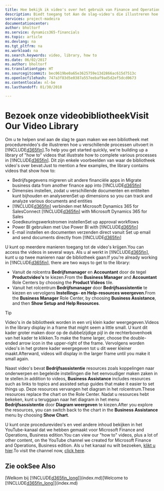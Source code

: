 ```yaml
---
title: Hoe bekijk ik video's over het gebruik van Finance and Operations, Business edition | Microsoft Docs
description: Biedt toegang tot Aan de slag-video's die illustreren hoe u veel voorkomende taken uitvoert.
services: project-madeira
documentationcenter: 
author: bholtorf
ms.service: dynamics365-financials
ms.topic: article
ms.devlang: na
ms.tgt_pltfrm: na
ms.workload: na
ms.search.keywords: video, library, how to
ms.date: 06/02/2017
ms.author: bholtorf
ms.translationtype: HT
ms.sourcegitcommit: bec0619be0a65e3625759e13d2866ac615d7513c
ms.openlocfilehash: 747a3f83d5e0387a557eebaf9ad5d2ef5dcd0673
ms.contentlocale: nl-be
ms.lasthandoff: 01/30/2018

---
```

# <a name="visit-our-video-library"></a><span data-ttu-id="cba85-103">Bezoek onze videobibliotheek</span><span class="sxs-lookup"><span data-stu-id="cba85-103">Visit Our Video Library</span></span>
<span data-ttu-id="cba85-104">Om u te helpen snel aan de slag te gaan maken we een bibliotheek met procedurevideo's die illustreren hoe u verschillende processen uitvoert in [!INCLUDE[d365fin](includes/d365fin_md.md)].</span><span class="sxs-lookup"><span data-stu-id="cba85-104">To help you get started quickly, we're building up a library of "how to" videos that illustrate how to complete various processes in [!INCLUDE[d365fin](includes/d365fin_md.md)].</span></span> <span data-ttu-id="cba85-105">Dit zijn enkele voorbeelden van waar de bibliotheek video's over bevat:</span><span class="sxs-lookup"><span data-stu-id="cba85-105">Just to mention a few examples, the library contains videos that show how to:</span></span>  

* <span data-ttu-id="cba85-106">Bedrijfsgegevens migreren uit andere financiële apps in </span><span class="sxs-lookup"><span data-stu-id="cba85-106">Migrate business data from another finance app into</span></span> [!INCLUDE[d365fin](includes/d365fin_md.md)]  
* <span data-ttu-id="cba85-107">Dimensies instellen, zodat u verschillende documenten en entiteiten kunt bijhouden en analyseren</span><span class="sxs-lookup"><span data-stu-id="cba85-107">Set up dimensions so you can track and analyze various documents and entities</span></span>
* <span data-ttu-id="cba85-108">[!INCLUDE[d365fin](includes/d365fin_md.md)] verbinden met Microsoft Dynamics 365 for Sales</span><span class="sxs-lookup"><span data-stu-id="cba85-108">Connect [!INCLUDE[d365fin](includes/d365fin_md.md)] with Microsoft Dynamics 365 for Sales</span></span>
* <span data-ttu-id="cba85-109">Goedkeuringswerkstromen instellen</span><span class="sxs-lookup"><span data-stu-id="cba85-109">Set up approval workflows</span></span>  
* <span data-ttu-id="cba85-110">Power BI gebruiken met </span><span class="sxs-lookup"><span data-stu-id="cba85-110">Use Power BI with</span></span> [!INCLUDE[d365fin](includes/d365fin_md.md)]  
* <span data-ttu-id="cba85-111">E-mail instellen en documenten verzenden direct vanuit </span><span class="sxs-lookup"><span data-stu-id="cba85-111">Set up email and send documents directly from</span></span> [!INCLUDE[d365fin](includes/d365fin_md.md)]  

<span data-ttu-id="cba85-112">U kunt op meerdere manieren toegang tot de video's krijgen.</span><span class="sxs-lookup"><span data-stu-id="cba85-112">You can access the videos in several ways.</span></span> <span data-ttu-id="cba85-113">Als u al werkt in [!INCLUDE[d365fin](includes/d365fin_md.md)], kunt u op twee manieren naar de bibliotheek gaan:</span><span class="sxs-lookup"><span data-stu-id="cba85-113">If you're already working in [!INCLUDE[d365fin](includes/d365fin_md.md)], there are two ways to get to the library:</span></span>

* <span data-ttu-id="cba85-114">Vanuit de rolcentra **Bedrijfsmanager** en **Accountant** door de tegel **Productvideo's** te kiezen.</span><span class="sxs-lookup"><span data-stu-id="cba85-114">From the **Business Manager** and **Accountant** Role Centers by choosing the **Product Videos** tile.</span></span>  
* <span data-ttu-id="cba85-115">Vanuit het rolcentrum **Bedrijfsmanager** door **Bedrijfsassistentie** te kiezen en vervolgens **Instellings- en Help-resources weergeven**.</span><span class="sxs-lookup"><span data-stu-id="cba85-115">From the **Business Manager** Role Center, by choosing **Business Assistance**, and then **Show Setup and Help Resources**.</span></span>  

> [!Tip]  
> <span data-ttu-id="cba85-116">Video's in de bibliotheek worden in een vrij klein kader weergegeven.</span><span class="sxs-lookup"><span data-stu-id="cba85-116">Videos in the library display in a frame that might seem a little small.</span></span> <span data-ttu-id="cba85-117">U kunt dit kader groter maken door op de dubbelzijdige pijl in de rechterbovenhoek van het kader te klikken.</span><span class="sxs-lookup"><span data-stu-id="cba85-117">To make the frame larger, choose the double-ended arrow icon in the upper-right of the frame.</span></span> <span data-ttu-id="cba85-118">Vervolgens worden video's in het grotere kader weergegeven tot u dit weer kleiner maakt.</span><span class="sxs-lookup"><span data-stu-id="cba85-118">Afterward, videos will display in the larger frame until you make it small again.</span></span>  

<span data-ttu-id="cba85-119">Naast video's bevat **Bedrijfsassistentie** resources zoals koppelingen naar onderwerpen en begeleide instellingen die het eenvoudiger maken zaken in te stellen.</span><span class="sxs-lookup"><span data-stu-id="cba85-119">In addition to videos, **Business Assistance** includes resources such as links to topics and assisted setup guides that make it easier to set things up.</span></span> <span data-ttu-id="cba85-120">Deze resources vervangen het diagram in het rolcentrum.</span><span class="sxs-lookup"><span data-stu-id="cba85-120">These resources replace the chart on the Role Center.</span></span> <span data-ttu-id="cba85-121">Nadat u resources hebt bekeken, kunt u teruggaan naar het diagram in het menu **Bedrijfsassistentie** door **Diagram weergeven** te kiezen.</span><span class="sxs-lookup"><span data-stu-id="cba85-121">After you explore the resources, you can switch back to the chart in the **Business Assistance** menu by choosing **Show Chart**.</span></span>  
  
<span data-ttu-id="cba85-122">U kunt onze procedurevideo's en veel andere inhoud bekijken in het YouTube-kanaal dat we hebben gemaakt voor Microsoft Finance and Operations, Business edition.</span><span class="sxs-lookup"><span data-stu-id="cba85-122">You can view our "how to" videos, plus a lot of other content, on the YouTube channel we created for Microsoft Finance and Operations, Business edition.</span></span> <span data-ttu-id="cba85-123">Als u het kanaal nu wilt bezoeken, [klikt u hier](https://go.microsoft.com/fwlink/?linkid=851533).</span><span class="sxs-lookup"><span data-stu-id="cba85-123">To visit the channel now, [click here](https://go.microsoft.com/fwlink/?linkid=851533).</span></span>

## <a name="see-also"></a><span data-ttu-id="cba85-124">Zie ook</span><span class="sxs-lookup"><span data-stu-id="cba85-124">See Also</span></span>
<span data-ttu-id="cba85-125">[Welkom bij [!INCLUDE[d365fin_long](includes/d365fin_long_md.md)]](index.md)</span><span class="sxs-lookup"><span data-stu-id="cba85-125">[Welcome to [!INCLUDE[d365fin_long](includes/d365fin_long_md.md)]](index.md)</span></span>

